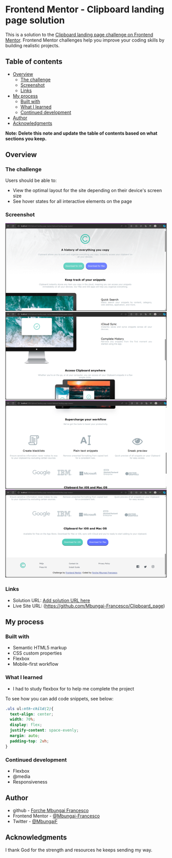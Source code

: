 # Frontend Mentor - Clipboard landing page solution

This is a solution to the [Clipboard landing page challenge on Frontend Mentor](https://www.frontendmentor.io/challenges/clipboard-landing-page-5cc9bccd6c4c91111378ecb9). Frontend Mentor challenges help you improve your coding skills by building realistic projects. 

## Table of contents 

- [Overview](#overview)
  - [The challenge](#the-challenge)
  - [Screenshot](#screenshot)
  - [Links](#links)
- [My process](#my-process)
  - [Built with](#built-with)
  - [What I learned](#what-i-learned)
  - [Continued development](#continued-development)
- [Author](#author)
- [Acknowledgments](#acknowledgments)

**Note: Delete this note and update the table of contents based on what sections you keep.**

## Overview

### The challenge

Users should be able to:

- View the optimal layout for the site depending on their device's screen size
- See hover states for all interactive elements on the page

### Screenshot

![](./ScreenShots/Screenshot1.png)
![](./ScreenShots/Screenshot2.png)
![](./ScreenShots/Screenshot3.png)
![](./ScreenShots/Screenshot4.png)

### Links

- Solution URL: [Add solution URL here](https://your-solution-url.com)
- Live Site URL: (https://github.com/Mbungai-Francesco/Clipboard_page)

## My process

### Built with

- Semantic HTML5 markup
- CSS custom properties
- Flexbox
- Mobile-first workflow

### What I learned

- I had to study flexbox for to help me complete the project

To see how you can add code snippets, see below:

```css
.uls ul:nth-child(2){
  text-align: center;
  width: 70%;
  display: flex;
  justify-content: space-evenly;
  margin: auto;
  padding-top: 2vh;
}
```

### Continued development

- Flexbox
- @media
- Responsiveness

## Author

- github - [Forche Mbungai Francesco](https://github.com/Mbungai-Francesco)
- Frontend Mentor - [@Mbungai-Francesco](https://www.frontendmentor.io/profile/Mbungai-Francesco)
- Twitter - [@MbungaiF](https://twitter.com/MbungaiF)

## Acknowledgments

I thank God for the strength and resources he keeps sending my way.
